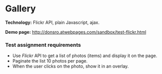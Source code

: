 # Gallery

**Technology:** Flickr API, plain Javascript, ajax.

**Demo page:** http://donsro.atwebpages.com/sandbox/test-flickr.html

### Test assignment requirements

 - Use *Flickr* API to get a list of photos (items) and display it on the page.
 - Paginate the list 10 photos per page.
 - When the user clicks on the photo, show it in an overlay.
